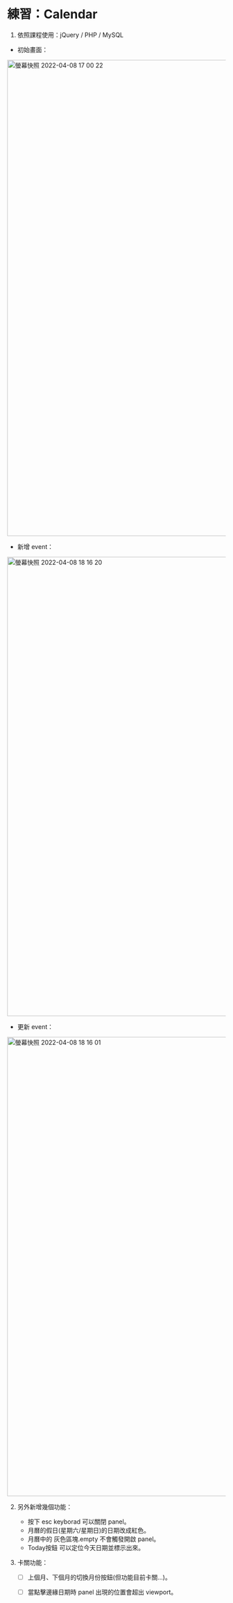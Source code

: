 # 練習：Calendar
1. 依照課程使用：jQuery / PHP / MySQL
- 初始畫面：
<img width="1095" alt="螢幕快照 2022-04-08 17 00 22" src="https://user-images.githubusercontent.com/87762811/162403382-14cb51b4-1b23-4924-a0a4-d7eb417b80f8.png">

- 新增 event：
<img width="1056" alt="螢幕快照 2022-04-08 18 16 20" src="https://user-images.githubusercontent.com/87762811/162416746-c411bc2a-a275-4676-bdfb-3fab4b966744.png">

- 更新 event：
<img width="1056" alt="螢幕快照 2022-04-08 18 16 01" src="https://user-images.githubusercontent.com/87762811/162416921-c3f27d49-c919-4774-8866-ac178039abf2.png">


2. 另外新增幾個功能：
     - 按下 esc keyborad 可以關閉 panel。
     - 月曆的假日(星期六/星期日)的日期改成紅色。
     - 月曆中的 灰色區塊.empty 不會觸發開啟 panel。
     - Today按鈕 可以定位今天日期並標示出來。


3. 卡關功能：
     - [ ] 上個月、下個月的切換月份按鈕(但功能目前卡關...)。
     - [ ] 當點擊邊緣日期時 panel 出現的位置會超出 viewport。

